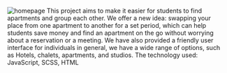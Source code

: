 ![homepage](https://github.com/user-attachments/assets/c9d0a31a-52da-461b-8b01-19c0c209ec95)
This project aims to make it easier for students to find apartments and group each other. We offer a new idea: swapping your place from one apartment to another for a set period, which can help students save money and find an apartment on the go without worrying about a reservation or a meeting. 
We have also provided a friendly user interface for individuals in general, we have a wide range of options, such as Hotels, chalets, apartments, and studios.
The technology used: JavaScript, SCSS, HTML
